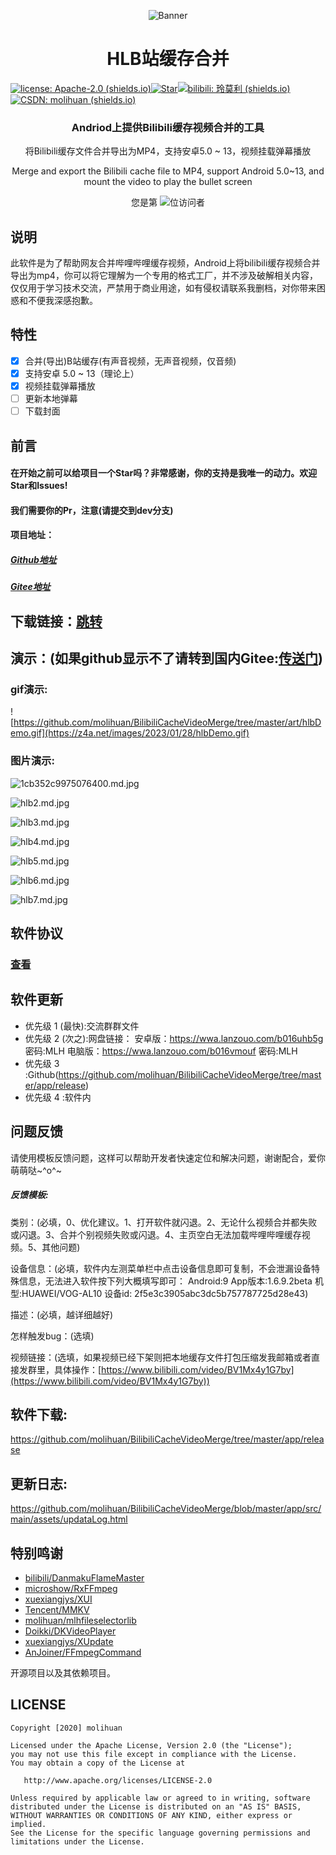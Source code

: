 

<p align="center">
<img src="https://s2.loli.net/2022/12/14/WoYwfehDNHbMzIZ.png" alt="Banner" />
</p>
<h1 align="center">HLB站缓存合并</h1>

[![license: Apache-2.0 (shields.io)](https://img.shields.io/badge/license-Apache--2.0-brightgreen)](https://github.com/molihuan/mlhfileselectorlib/blob/master/LICENSE)[![Star](https://img.shields.io/github/stars/molihuan/BilibiliCacheVideoMerge.svg)](https://github.com/molihuan/mlhfileselectorlib)[![bilibili: 玲莫利 (shields.io)](https://img.shields.io/badge/bilibili-玲莫利-orange)](https://space.bilibili.com/454222981)[![CSDN: molihuan (shields.io)](https://img.shields.io/badge/CSDN-molihuan-blue)](https://blog.csdn.net/molihuan)

<h3 align="center">Andriod上提供Bilibili缓存视频合并的工具</h3>
<p align="center">将Bilibili缓存文件合并导出为MP4，支持安卓5.0 ~ 13，视频挂载弹幕播放</p>
<p align="center">Merge and export the Bilibili cache file to MP4, support Android 5.0~13, and mount the video to play the bullet screen</p>

<p align="center"> 
  您是第  <img src="https://profile-counter.glitch.me/github:molihuan:BilibiliCacheVideoMerge/count.svg" />位访问者
</p>

## 说明

此软件是为了帮助网友合并哔哩哔哩缓存视频，Android上将bilibili缓存视频合并导出为mp4，你可以将它理解为一个专用的格式工厂，并不涉及破解相关内容，仅仅用于学习技术交流，严禁用于商业用途，如有侵权请联系我删档，对你带来困惑和不便我深感抱歉。

## 特性

- [x] 合并(导出)B站缓存(有声音视频，无声音视频，仅音频)
- [x] 支持安卓 5.0 ~ 13（理论上）
- [x] 视频挂载弹幕播放
- [ ] 更新本地弹幕
- [ ] 下载封面

## 前言

#### 在开始之前可以给项目一个Star吗？非常感谢，你的支持是我唯一的动力。欢迎Star和Issues!

#### 我们需要你的Pr，注意(请提交到dev分支)

#### 项目地址：
##### [Github地址](https://github.com/molihuan/BilibiliCacheVideoMerge)
##### [Gitee地址](https://gitee.com/molihuan/BilibiliCacheVideoMergeAndroid)



## 下载链接：[跳转](https://github.com/molihuan/BilibiliCacheVideoMerge/tree/master/app/release)



## 演示：(如果github显示不了请转到国内Gitee:[传送门](https://gitee.com/molihuan/BilibiliCacheVideoMergeAndroid))

### gif演示:

![https://github.com/molihuan/BilibiliCacheVideoMerge/tree/master/art/hlbDemo.gif](https://z4a.net/images/2023/01/28/hlbDemo.gif)

### 图片演示:

![1cb352c9975076400.md.jpg](https://z4a.net/images/2023/01/28/1cb352c9975076400.md.jpg)

![hlb2.md.jpg](https://z4a.net/images/2023/01/28/hlb2.md.jpg)

![hlb3.md.jpg](https://z4a.net/images/2023/01/28/hlb3.md.jpg)

![hlb4.md.jpg](https://z4a.net/images/2023/01/28/hlb4.md.jpg)

![hlb5.md.jpg](https://z4a.net/images/2023/01/28/hlb5.md.jpg)

![hlb6.md.jpg](https://z4a.net/images/2023/01/28/hlb6.md.jpg)

![hlb7.md.jpg](https://z4a.net/images/2023/01/28/hlb7.md.jpg)



## 软件协议

### [查看](./app/src/main/assets/statement.md)

## 软件更新

- 优先级 1 (最快):交流群群文件
- 优先级 2 (次之):网盘链接：
安卓版：https://wwa.lanzouo.com/b016uhb5g
密码:MLH
电脑版：https://wwa.lanzouo.com/b016vmouf
密码:MLH
- 优先级 3 :Github(https://github.com/molihuan/BilibiliCacheVideoMerge/tree/master/app/release)
- 优先级 4 :软件内

## 问题反馈

请使用模板反馈问题，这样可以帮助开发者快速定位和解决问题，谢谢配合，爱你萌萌哒~^o^~

##### 反馈模板:

类别：(必填，0、优化建议。1、打开软件就闪退。2、无论什么视频合并都失败或闪退。3、合并个别视频失败或闪退。4、主页空白无法加载哔哩哔哩缓存视频。5、其他问题)

设备信息：(必填，软件内左测菜单栏中点击设备信息即可复制，不会泄漏设备特殊信息，无法进入软件按下列大概填写即可：
Android:9 App版本:1.6.9.2beta
机型:HUAWEI/VOG-AL10
设备id:
2f5e3c3905abc3dc5b757787725d28e43)

描述：(必填，越详细越好)

怎样触发bug：(选填)

视频链接：(选填，如果视频已经下架则把本地缓存文件打包压缩发我邮箱或者直接发群里，具体操作：[https://www.bilibili.com/video/BV1Mx4y1G7by](https://www.bilibili.com/video/BV1Mx4y1G7by))



## 软件下载:

https://github.com/molihuan/BilibiliCacheVideoMerge/tree/master/app/release

## 更新日志:

https://github.com/molihuan/BilibiliCacheVideoMerge/blob/master/app/src/main/assets/updataLog.html

## 特别鸣谢

- [bilibili/DanmakuFlameMaster](https://github.com/bilibili/DanmakuFlameMaster)
- [microshow/RxFFmpeg](https://github.com/microshow/RxFFmpeg)
- [xuexiangjys/XUI](https://github.com/xuexiangjys/XUI)
- [Tencent/MMKV](https://github.com/Tencent/MMKV)
- [molihuan/mlhfileselectorlib](https://github.com/molihuan/mlhfileselectorlib)
- [Doikki/DKVideoPlayer](https://github.com/Doikki/DKVideoPlayer)
- [xuexiangjys/XUpdate](https://github.com/xuexiangjys/XUpdate)
- [AnJoiner/FFmpegCommand](https://github.com/AnJoiner/FFmpegCommand)

开源项目以及其依赖项目。

## LICENSE 

```
Copyright [2020] molihuan

Licensed under the Apache License, Version 2.0 (the "License");
you may not use this file except in compliance with the License.
You may obtain a copy of the License at

   http://www.apache.org/licenses/LICENSE-2.0

Unless required by applicable law or agreed to in writing, software
distributed under the License is distributed on an "AS IS" BASIS,
WITHOUT WARRANTIES OR CONDITIONS OF ANY KIND, either express or implied.
See the License for the specific language governing permissions and
limitations under the License.
```

